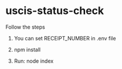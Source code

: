 # uscis-status-check

Follow the steps

1. You can set RECEIPT_NUMBER in .env file

2. npm install

3. Run: node index
